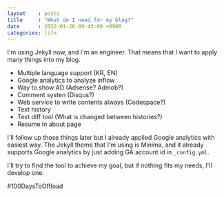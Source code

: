 ```yaml
---
layout    : posts
title     : "What do I need for my blog?"
date      : 2022-01-26 09:43:00 +0900
categories: life
---
```


I'm using Jekyll now, and I'm an engineer. That means that I want to apply many things into my blog.

* Multiple language support (KR, EN)
* Google analytics to analyze inflow
* Way to show AD (Adsense? Admob?)
* Comment systen (Disqus?)
* Web service to write contents always (Codespace?)
* Text history
* Text diff tool (What is changed between histories?)
* Resume in about page

I'll follow up those things later but I already applied Google analytics with easiest way.
The Jekyll theme that I'm using is Minima, and it already supports Google analytics by just adding GA account id in `_config.yml`.

I'll try to find the tool to achieve my goal, but if nothing fits my needs, I'll develop one.

#100DaysToOffload
